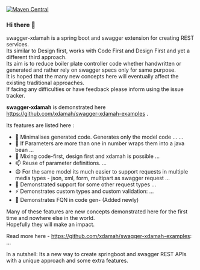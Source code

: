 [![Maven Central](https://maven-badges.herokuapp.com/maven-central/io.github.xdamah/swagger-xdamah/badge.svg)](https://maven-badges.herokuapp.com/maven-central/io.github.swagger-xdamah/swagger-xdamah)  


### Hi there 👋

swagger-xdamah is a spring boot and swagger extension for creating REST services.  
Its similar to Design first, works with Code First and Design First and yet a different third approach.  
Its aim is to reduce boiler plate controller code whether handwritten or generated and rather rely on swagger specs only for same purpose.  
It is hoped that the many new concepts here will eventually affect the existing traditional approaches.  
If facing any difficulties or have feedback please inform using the issue tracker.   


**swagger-xdamah** is demonstrated here https://github.com/xdamah/swagger-xdamah-examples .

Its features are listed here :

- 🔭 Minimalises generated code.  Generates only the model code ... ...
- 🤔 If Parameters are more than one in number wraps them into a java bean ...
- 💬 Mixing code-first, design first and xdamah is possible ...
- 📫 Reuse of parameter definitions. ...
- 😄 For the same model its much easier to support requests in multiple media types - json, xml, form, multipart as swagger request ...
- 👯 Demonstrated support for some other request types ...  
- ⚡ Demonstrates custom types and custom validation: ...
- 🌱 Demonstrates FQN in code gen- (Added newly)

Many of these features are new concepts demonstrated here for the first time and nowhere else in the world.   
Hopefully they will make an impact.     

Read more here - https://github.com/xdamah/swagger-xdamah-examples: ...


In a nutshell: Its a  new way to create springboot and swagger REST APIs with a unique approach and some extra features.  




